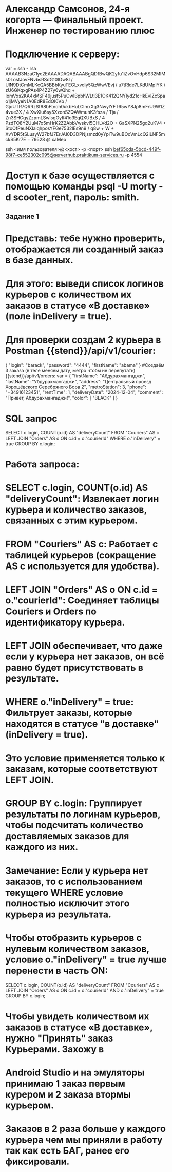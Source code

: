 # Александр Самсонов, 24-я когорта — Финальный проект. Инженер по тестированию плюс

# Подключение к серверу:
var = ssh - rsa
AAAAB3NzaC1yc2EAAAADAQABAAABgQDfBwQK2yfu1iZvOvHdp6S32MIMs0LostJovFNvbsRSdG10lOw8I / UlN9DtCmMLKcQA5BBbKyuTEGLxvdiy5QzWwVEvj / u7tRlde7LKdUMpIYK / zU6GKqxgPAs4P4Z27y6wQhq + IomVxs2KA4xMSF49just5PuOwIBpbhWLtl3E1OK412QNYIyd21cHkEvIZcSpao1jMVyeN1A0EdR8EdQI0Vb / GjoUTR7QRRzSf98bFtnoh0ukbHuLClmxXg3NwylYFT65wY8Jp8mFrU9W1Z4vue3X / 4
XwXIu6sy5XzonSZQAWmuhK3fsza / Tja / Zn3SHCgyZzpmLSwlsgOyIf41o3EqQXUBxS / 4
PzdTO8Y2UuM7o5mHrK2Z2AbbVwskvl5CHLVd2O + GaSXPN25gq2uKV4 + StoOfPeuNXlaiqhposYFGe7532lEs9n9 / q8w + W + XvYDR5tSLusyW27bfJ7ErJAI0D3DPNjsmzd0yYplTw9uBOoVmLcQ2iLNF5mckS5Kr7E = 79528 @ xaMep

ssh <имя пользователя>@<хост> -p <порт>
ssh bef65cda-5bcd-449f-98f7-ce552302c095@serverhub.praktikum-services.ru -p 4554
# Доступ к базе осуществляется с помощью команды psql -U morty -d scooter_rent, пароль: smith.

## Задание 1
# Представь: тебе нужно проверить, отображается ли созданный заказ в базе данных.
# Для этого: выведи список логинов курьеров с количеством их заказов в статусе «В доставке» (поле inDelivery = true).
# Для проверки создам 2 курьера в Postman {{stend}}/api/v1/courier:
{
    "login": "barack",
    "password": "4444",
    "firstName": "abama"
}
#Создаём 3 заказа (в теле меняем дату, метро чтобы не перепутать) {{stend}}/api/v1/orders:
var = {
    "firstName": "Абдурахмангаджи",
    "lastName": "Убдурахмангаджи",
    "address": "Центральный проезд Хорошёвского Серебряного Бора 2",
    "metroStation": 3,
    "phone": "+34916123451",
    "rentTime": 1,
    "deliveryDate": "2024-12-04",
    "comment": "Привет, Абдурахмангаджи!",
    "color": [
        "BLACK"
    ]
}

# SQL запрос
SELECT c.login, COUNT(o.id) AS "deliveryCount"
   FROM "Couriers" AS c
   LEFT JOIN "Orders" AS o ON c.id = o."courierId"
   WHERE o."inDelivery" = true
   GROUP BY c.login;

# Работа запроса:
# SELECT c.login, COUNT(o.id) AS "deliveryCount": Извлекает логин курьера и количество заказов, связанных с этим курьером.
# FROM "Couriers" AS c: Работает с таблицей курьеров (сокращение AS c используется для удобства).
# LEFT JOIN "Orders" AS o ON c.id = o."courierId": Соединяет таблицы Couriers и Orders по идентификатору курьера.
# LEFT JOIN обеспечивает, что даже если у курьера нет заказов, он всё равно будет присутствовать в результате.
# WHERE o."inDelivery" = true: Фильтрует заказы, которые находятся в статусе "в доставке" (inDelivery = true).
# Это условие применяется только к заказам, которые соответствуют LEFT JOIN.
# GROUP BY c.login: Группирует результаты по логинам курьеров, чтобы подсчитать количество доставляемых заказов для каждого из них.

# Замечание: Если у курьера нет заказов, то с использованием текущего WHERE условие полностью исключит этого курьера из результата.
# Чтобы отобразить курьеров с нулевым количеством заказов, условие o."inDelivery" = true лучше перенести в часть ON:

SELECT c.login, COUNT(o.id) AS "deliveryCount"
FROM "Couriers" AS c
LEFT JOIN "Orders" AS o ON c.id = o."courierId" AND o."inDelivery" = true
GROUP BY c.login;

# Чтобы увидеть количеством их заказов в статусе «В доставке», нужно "Принять" заказ Курьерами. Захожу в
# Android Studio и на эмуляторы принимаю 1 заказ первым курером и 2 заказа втормы курьером.
# Заказов в 2 раза больше у каждого курьера чем мы приняли в работу так как есть БАГ, ранее его фиксировали.